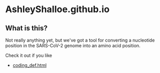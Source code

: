 # AshleyShalloe.github.io

## What is this?

Not really anything yet, but we've got a tool for converting a nucleotide position in the SARS-CoV-2 genome into an amino acid position.

Check it out if you like

* [coding_def.html](https://ashleyshalloe.github.io/coding_def.html)
